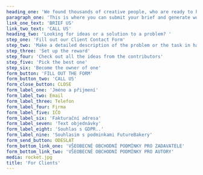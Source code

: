 ```yaml
---
heading_one: 'We found thousands of creative people, who are ready to help you solve your problem, or find a direction for your business.'
paragraph_one: 'This is where you can submit your brief and generate wonderful ideas. We can provide additional services among others analysis of the ideas, creation of a strategy or plan of action. You can let us know, what exactly you need from Future Bakers.'
link_one_text: 'BRIEF US'
link_two_text: 'CALL US'
heading_two: 'Looking for ideas or a solution to a problem? '
step_one: 'Fill out our Client Contact Form'
step_two: 'Make a detailed description of the problem or the task in hand (we can help you with this)'
step_three: 'Set up the reward'
step_four: 'Check out all the ideas from the contributors'
step_five: 'Pick the best one'
step_six: 'Become the owner of one'
form_button: 'FILL OUT THE FORM'
form_button_two: 'CALL US'
form_close_button: CLOSE
form_label_one: 'Jméno a přijmení'
form_label_two: Email
form_label_three: Telefon
form_label_four: Firma
form_label_five: IČO
form_label_six: 'Fakturační adresa'
form_label_seven: 'Text objednávky'
form_label_eight: 'Souhlas s GDPR..'
form_label_nine: 'Souhlasim s podminkami FutureBakery'
form_send_button: ODESLAT
form_bottom_link_one: 'VŠEOBECNÉ OBCHODNÍ PODMÍNKY PRO ZADAVATELE'
form_bottom_link_two: 'VŠEOBECNÉ OBCHODNÍ PODMÍNKY PRO AUTORY'
media: rocket.jpg
title: 'For Clients'
---
```


